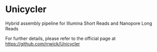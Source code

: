 # Unicycler
Hybrid assembly pipeline for Illumina Short Reads and Nanopore Long Reads

For further details, please refer to the official page at https://github.com/rrwick/Unicycler
